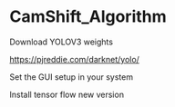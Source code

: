 # CamShift_Algorithm

Download YOLOV3 weights

https://pjreddie.com/darknet/yolo/

Set the GUI setup in your system

Install tensor flow new version

